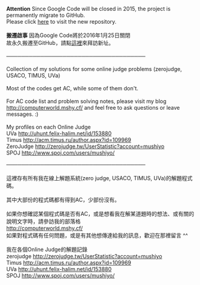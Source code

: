 **Attention**
Since Google Code will be closed in 2015, the project is permanently migrate to GitHub.<br>
Please click <a href='https://github.com/Mushiyo/CompetitiveProgramming'>here</a> to visit the new repository.<br>
<br>
<b>搬遷啟事</b>
因為Google Code將於2016年1月25日關閉<br>
故永久搬遷至GitHub，請點<a href='https://github.com/Mushiyo/CompetitiveProgramming'>這裡</a>來拜訪新址。<br>
<br>
─────────────────────────────────────<br>
<br>
Collection of my solutions for some online judge problems (zerojudge, USACO, TIMUS, UVa)<br>
<br>
Most of the codes get AC, while some of them don't.<br>
<br>
For AC code list and problem solving notes, please visit my blog<br>
<a href='http://computerworld.mshy.cf/'>http://computerworld.mshy.cf/</a>
and feel free to ask questions or leave messages. :)<br>
<br>
My profiles on each Online Judge <br>
UVa <a href='http://uhunt.felix-halim.net/id/153880'>http://uhunt.felix-halim.net/id/153880</a> <br>
Timus <a href='http://acm.timus.ru/author.aspx?id=109969'>http://acm.timus.ru/author.aspx?id=109969</a> <br>
ZeroJudge <a href='http://zerojudge.tw/UserStatistic?account=mushiyo'>http://zerojudge.tw/UserStatistic?account=mushiyo</a> <br>
SPOJ <a href='http://www.spoj.com/users/mushiyo/'>http://www.spoj.com/users/mushiyo/</a> <br>

─────────────────────────────────────<br>
<br>
這裡存有所有我在線上解題系統(zero judge, USACO, TIMUS, UVa)的解題程式碼。<br>
<br>
其中大部份的程式碼都有得到AC，少部份沒有。<br>
<br>
如果你想確認某個程式碼是否有AC，或是想看我在解某道題時的想法、或有關的說明文字時，請參訪我的部落格<br>
<a href='http://computerworld.mshy.cf/'>http://computerworld.mshy.cf/</a> <br>
如果對程式碼有任何問題，或是有其他想傳達給我的訊息，歡迎在那裡留言 ^^<br>
<br>
我在各個Online Judge的解題記錄 <br>
zerojudge <a href='http://zerojudge.tw/UserStatistic?account=mushiyo'>http://zerojudge.tw/UserStatistic?account=mushiyo</a> <br>
Timus <a href='http://acm.timus.ru/author.aspx?id=109969'>http://acm.timus.ru/author.aspx?id=109969</a> <br>
UVa <a href='http://uhunt.felix-halim.net/id/153880'>http://uhunt.felix-halim.net/id/153880</a> <br>
SPOJ <a href='http://www.spoj.com/users/mushiyo/'>http://www.spoj.com/users/mushiyo/</a> <br>